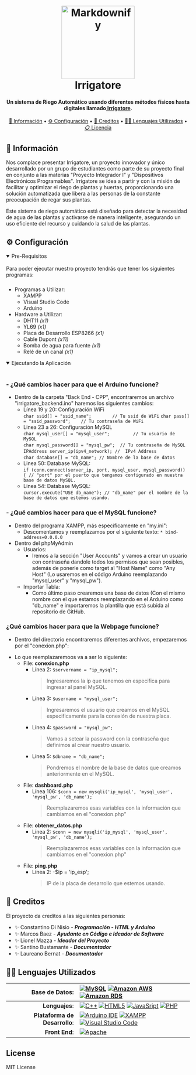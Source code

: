 
<h1 align="center">
  <br>
  <a href="http://www.amitmerchant.com/electron-markdownify"><img src="https://github.com/constadinisio/Irrigatore---Sistema-de-Riego/blob/main/Front%20End%20-%20Irrigatore/Irrigatore%20(1).jpg" alt="Markdownify" width="200"></a>
  <br>
  Irrigatore
  <br>
</h1>

<h4 align="center">Un sistema de Riego Automático usando diferentes métodos físicos hasta digitales llamado<a href="https://github.com/constadinisio/Irrigatore---Sistema-de-Riego" target="_blank"> Irrigatore</a>.</h4>

<p align="center">
  <a href="#-información">📖 Información</a> •
  <a href="#-configuración">⚙ Configuración</a> •
  <a href="#-creditos">👥 Creditos</a> •
  <a href="#-lenguajes-utilizados">👨‍💻 Lenguajes Utilizados</a> •
  <a href="#-licencia">📋 Licencia</a>
</p>

## 📖 Información

Nos complace presentar Irrigatore, un proyecto innovador y único desarrollado por un grupo de estudiantes como parte de su proyecto final en conjunto a las materias "Proyecto Integrador I" y "Dispositivos Electrónicos Programables". Irrigatore se idea a partir y con la misión de facilitar y optimizar el riego de plantas y huertas, proporcionando una solución automatizada que libera a las personas de la constante preocupación de regar sus plantas.

Este sistema de riego automático está diseñado para detectar la necesidad de agua de las plantas y activarse de manera inteligente, asegurando un uso eficiente del recurso y cuidando la salud de las plantas.

## ⚙ Configuración

<details open>
<summary>
Pre-Requisitos
</summary> <br />
Para poder ejecutar nuestro proyecto tendrás que tener los siguientes programas:

###

* Programas a Utilizar:
  - XAMPP
  - Visual Studio Code
  - Arduino
* Hardware a Utilizar:
  - DHT11  			_(x1)_
  - YL69   			_(x1)_
  - Placa de Desarrollo ESP8266	_(x1)_
  - Cable Dupont		_(x11)_
  - Bomba de agua para fuente	_(x1)_
  - Relé de un canal		_(x1)_
</details>

<details open>
<summary>
Ejecutando la Aplicación
</summary> <br />

### - **¿Qué cambios hacer para que el Arduino funcione?**
  * Dentro de la carpeta "Back End - CPP", encontraremos un archivo "irrigatore_backend.ino" haremos los siguientes cambios:
    - Línea 19 y 20: Configuración WiFi <br>
			```char ssid[] = "ssid_name";        // Tu ssid de WiFi```
			```char pass[] = "ssid_password";    // Tu contraseña de WiFi```
    - Linea 23 a 26: Configuración MySQL <br>
			```char mysql_user[] = "mysql_user";         // Tu usuario de MySQL```<br>
			```char mysql_password[] = "mysql_pw";  // Tu contraseña de MySQL```<br>
			```IPAddress server_ip(ipv4_network); //  IPv4 Address```<br>
			```char database[] = "db_name"; // Nombre de la base de datos```<br>
    - Linea 50: Database MySQL: <br>
			```if (conn.connect(server_ip, port, mysql_user, mysql_password)) { // "port" por el puerto que tengamos configurado en nuestra base de datos MySQL.```<br>
    - Linea 54: Database MySQL: <br>
			```cursor.execute("USE db_name"); // "db_name" por el nombre de la base de datos que estemos usando.```

### - **¿Qué cambios hacer para que el MySQL funcione?**
  * Dentro del programa XAMPP, más específicamente en "my.ini":
    - Descomentamos y reemplazamos por el siguiente texto:
			```* bind-address=0.0.0.0```
  * Dentro del phpMyAdmin
      - Usuarios:
        - Iremos a la sección "User Accounts" y vamos a crear un usuario con contraseña dandole todos los permisos que sean posibles, además de ponerle como target al "Host Name" como "Any Host" (Lo usaremos en el código Arduino reemplazando "mysql_user" y "mysql_pw").
      - Importar Tabla:
        - Como último paso crearemos una base de datos (Con el mismo nombre con el que estamos reemplazando en el Arduino como "db_name" e importaremos la plantilla que está subida al repositorio de GitHub.
       
### **¿Qué cambios hacer para que la Webpage funcione?**
  * Dentro del directorio encontraremos diferentes archivos, empezaremos por el "conexion.php":
   - Lo que reemplazaremoos va a ser lo siguiente:<br>
     - File: **conexion.php**
       	- Línea 2:
	   ```$servername = "ip_mysql";```<br>
			> Ingresaremos la ip que tenemos en especifica para ingresar al panel MySQL.
         - Línea 3:
           ```$username = "mysql_user";```<br>
			> Ingresaremos el usuario que creamos en el MySQL especificamente para la conexión de nuestra placa.
         - Línea 4:
     	   ```$password = "mysql_pw";```<br>
			> Vamos a setear la password con la contraseña que definimos al crear nuestro usuario.
         - Línea 5:
     	   ```$dbname = "db_name";```<br>
			> Pondremos el nombre de la base de datos que creamos anteriormente en el MySQL.
     - File: **dashboard.php**
		- Línea 106:
		  ```$conn = new mysqli('ip_mysql', 'mysql_user', 'mysql_pw', 'db_name');```<br>
			> Reemplazaremos esas variables con la información que cambiamos en el "conexion.php"
     - File: **obtener_datos.php**
		- Línea 2:
		  ```$conn = new mysqli('ip_mysql', 'mysql_user', 'mysql_pw', 'db_name');```
			> Reemplazaremos esas variables con la información que cambiamos en el "conexion.php"
     - File: **ping.php**
		- Línea 2:
		  -$ip = 'ip_esp';<br>
    		> IP de la placa de desarrollo que estemos usando.

</details>

## 👥 Creditos

El proyecto da creditos a las siguientes personas:
 - ✨ Constantino Di Nisio - ***Programación - HTML y Arduino***<br>
 - ✨ Marcos Baez - ***Ayudante en Código e Ideador de Software***<br>
 - ✨ Lionel Mazza - ***Ideador del Proyecto***<br>
 - ✨ Santino Bustamante - ***Documentador***<br>
 - ✨ Laureano Bernat - ***Documentador***<br>

## 👨‍💻 Lenguajes Utilizados

|Base de Datos: | [![MySQL](https://img.shields.io/badge/MySQL-005C84?style=for-the-badge&logo=mysql&logoColor=white)](https://mysql.com/) [![Amazon AWS](https://img.shields.io/badge/Amazon_AWS-FF9900?style=for-the-badge&logo=amazonaws&logoColor=white)](https://aws.amazon.com/) [![Amazon RDS](https://img.shields.io/badge/Amazon%20RDS-527FFF?style=for-the-badge&logo=amazon-rds&logoColor=white)](https://aws.amazon.com/)|
|-:|:-|
|**Lenguajes**: | [![C++](https://img.shields.io/badge/C%2B%2B-00599C?style=for-the-badge&logo=c%2B%2B&logoColor=white)](https://isocpp.org/) [![HTML5](https://img.shields.io/badge/HTML5-E34F26?style=for-the-badge&logo=html5&logoColor=white)](https://html.spec.whatwg.org/multipage/) [![JavaSript](https://img.shields.io/badge/JavaScript-323330?style=for-the-badge&logo=javascript&logoColor=F7DF1E)]([https://html.spec.whatwg.org/multipage/](https://developer.mozilla.org/es/docs/Web/JavaScript)) [![PHP](https://img.shields.io/badge/PHP-777BB4?style=for-the-badge&logo=php&logoColor=white)](https://php.net/)|
|**Plataforma de Desarrollo**: | [![Arduino IDE](https://img.shields.io/badge/Arduino-00979D?style=for-the-badge&logo=Arduino&logoColor=white)](https://arduino.cc) [![XAMPP](https://img.shields.io/badge/Xampp-F37623?style=for-the-badge&logo=xampp&logoColor=white)](https://www.apachefriends.org/es/index.html) [![Visual Studio Code](https://img.shields.io/badge/Visual_Studio_Code-0078D4?style=for-the-badge&logo=visual%20studio%20code&logoColor=white)](https://code.visualstudio.com/) |
|**Front End**:|[![Apache](https://img.shields.io/badge/Apache-D22128?style=for-the-badge&logo=Apache&logoColor=white)](https://httpd.apache.org/)|

## License

MIT License

